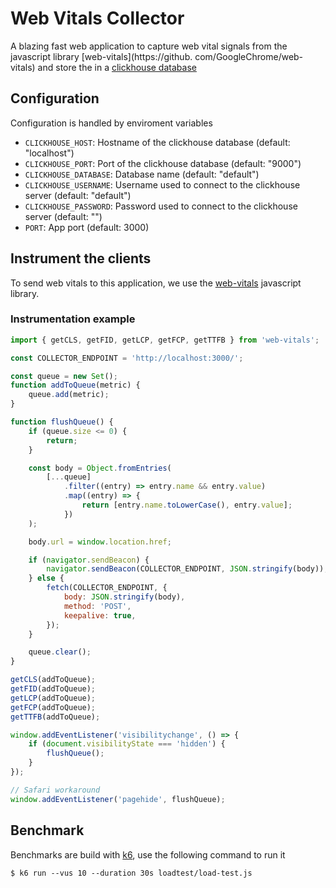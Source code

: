 # Web Vitals Collector

A blazing fast web application to capture web vital signals from the javascript library [web-vitals](https://github.
com/GoogleChrome/web-vitals) and store the in a [clickhouse database](https://clickhouse.com/)

## Configuration

Configuration is handled by enviroment variables

* `CLICKHOUSE_HOST`: Hostname of the clickhouse database (default: "localhost")
* `CLICKHOUSE_PORT`: Port of the clickhouse database (default: "9000")
* `CLICKHOUSE_DATABASE`: Database name (default: "default")
* `CLICKHOUSE_USERNAME`: Username used to connect to the clickhouse server (default: "default")
* `CLICKHOUSE_PASSWORD`: Password used to connect to the clickhouse server (default: "")
* `PORT`: App port (default: 3000)


## Instrument the clients

To send web vitals to this application, we use the [web-vitals](https://github.com/GoogleChrome/web-vitals) 
javascript library.

### Instrumentation example

```javascript
import { getCLS, getFID, getLCP, getFCP, getTTFB } from 'web-vitals';

const COLLECTOR_ENDPOINT = 'http://localhost:3000/';

const queue = new Set();
function addToQueue(metric) {
    queue.add(metric);
}

function flushQueue() {
    if (queue.size <= 0) {
        return;
    }

    const body = Object.fromEntries(
        [...queue]
            .filter((entry) => entry.name && entry.value)
            .map((entry) => {
                return [entry.name.toLowerCase(), entry.value];
            })
    );

    body.url = window.location.href;

    if (navigator.sendBeacon) {
        navigator.sendBeacon(COLLECTOR_ENDPOINT, JSON.stringify(body));
    } else {
        fetch(COLLECTOR_ENDPOINT, {
            body: JSON.stringify(body),
            method: 'POST',
            keepalive: true,
        });
    }

    queue.clear();
}

getCLS(addToQueue);
getFID(addToQueue);
getLCP(addToQueue);
getFCP(addToQueue);
getTTFB(addToQueue);

window.addEventListener('visibilitychange', () => {
    if (document.visibilityState === 'hidden') {
        flushQueue();
    }
});

// Safari workaround
window.addEventListener('pagehide', flushQueue);
```

## Benchmark

Benchmarks are build with [k6](https://k6.io), use the following command to run it

```shell
$ k6 run --vus 10 --duration 30s loadtest/load-test.js
```
